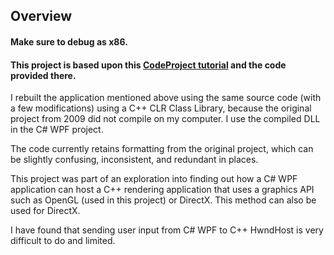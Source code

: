 ## Overview

#### Make sure to debug as x86.

#### This project is based upon this [CodeProject tutorial](https://www.codeproject.com/Articles/23736/Creating-OpenGL-Windows-in-WPF) and the code provided there.

I rebuilt the application mentioned above using the same source code (with a few modifications) using a C++ CLR Class Library, because the original project from 2009 did not compile on my computer. I use the compiled DLL in the C# WPF project.

The code currently retains formatting from the original project, which can be slightly confusing, inconsistent, and redundant in places.

This project was part of an exploration into finding out how a C# WPF application can host a C++ rendering application that uses a graphics API such as OpenGL (used in this project) or DirectX. This method can also be used for DirectX.

I have found that sending user input from C# WPF to C++ HwndHost is very difficult to do and limited.
